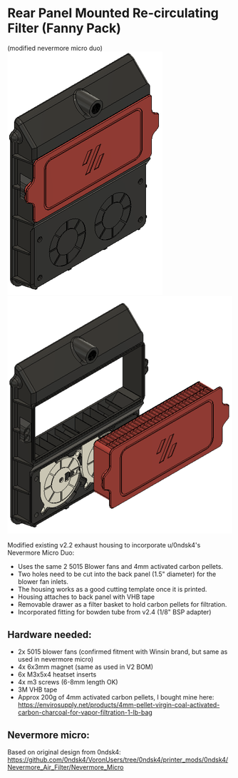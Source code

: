 # Rear Panel Mounted Re-circulating Filter (Fanny Pack)
(modified nevermore micro duo)
![picture](Images/1.PNG)
![picture](Images/5.PNG)

Modified existing v2.2 exhaust housing to incorporate u/0ndsk4's Nevermore Micro Duo:
- Uses the same 2 5015 Blower fans and 4mm activated carbon pellets. 
- Two holes need to be cut into the back panel (1.5" diameter) for the blower fan inlets. 
- The housing works as a good cutting template once it is printed. 
- Housing attaches to back panel with VHB tape
- Removable drawer as a filter basket to hold carbon pellets for filtration.
- Incorporated fitting for bowden tube from v2.4 (1/8" BSP adapter)

## Hardware needed:
- 2x 5015 blower fans (confirmed fitment with Winsin brand, but same as used in nevermore micro)
- 4x 6x3mm magnet (same as used in V2 BOM)
- 6x M3x5x4 heatset inserts
- 4x m3 screws (6-8mm length OK)
- 3M VHB tape
- Approx 200g of 4mm activated carbon pellets, I bought mine here:
https://envirosupply.net/products/4mm-pellet-virgin-coal-activated-carbon-charcoal-for-vapor-filtration-1-lb-bag

## Nevermore micro:
Based on original design from 0ndsk4:
https://github.com/0ndsk4/VoronUsers/tree/0ndsk4/printer_mods/0ndsk4/Nevermore_Air_Filter/Nevermore_Micro
